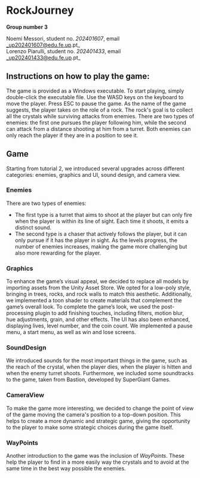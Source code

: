 # RockJourney
**Group number 3**

Noemi Messori, student no. _202401607_, email _up202401607@edu.fe.up.pt_   
Lorenzo Piarulli, student no. _202401433_, email _up202401433@edu.fe.up.pt_

## Instructions on how to play the game:
The game is provided as a Windows executable. To start playing, simply double-click the executable file. 
Use the WASD keys on the keyboard to move the player. Press ESC to pause the game.
As the name of the game suggests, the player takes on the role of a rock. The rock's goal is to collect all the crystals while surviving attacks from enemies. There are two types of enemies: the first one pursues the player following him, while the second can attack from a distance shooting at him from a turret. Both enemies can only reach the player if they are in a position to see it.

## Game
Starting from tutorial 2, we introduced several upgrades across different categories: enemies, graphics and UI, sound design, and camera view.

### Enemies
There are two types of enemies:
- The first type is a turret that aims to shoot at the player but can only fire when the player is within its line of sight. Each time it shoots, it emits a distinct sound.
- The second type is a chaser that actively follows the player, but it can only pursue if it has the player in sight.
As the levels progress, the number of enemies increases, making the game more challenging but also more rewarding for the player.

### Graphics
To enhance the game’s visual appeal, we decided to replace all models by importing assets from the Unity Asset Store. We opted for a low-poly style, bringing in trees, rocks, and rock walls to match this aesthetic. Additionally, we implemented a toon shader to create materials that complement the game’s overall look.
To complete the game’s look, we used the post-processing plugin to add finishing touches, including filters, motion blur, hue adjustments, grain, and other effects. 
The UI has also been enhanced, displaying lives, level number, and the coin count. We implemented a pause menu, a start menu, as well as win and lose screens.

### SoundDesign
We introduced sounds for the most important things in the game, such as the reach of the crystal, when the player dies, when the player is hitten and when the enemy turret shoots. Furthermore, we included some soundtracks to the game, taken from Bastion, developed by SuperGiant Games.

### CameraView
To make the game more interesting, we decided to change the point of view of the game moving the camera's position to a top-down position. This helps to create a more dynamic and strategic game, giving the opportunity to the player to make some strategic choices during the game itself. 

### WayPoints
Another introduction to the game was the inclusion of _WayPoints_. These help the player to find in a more easily way the crystals and to avoid at the same time in the best way possible the enemies.


